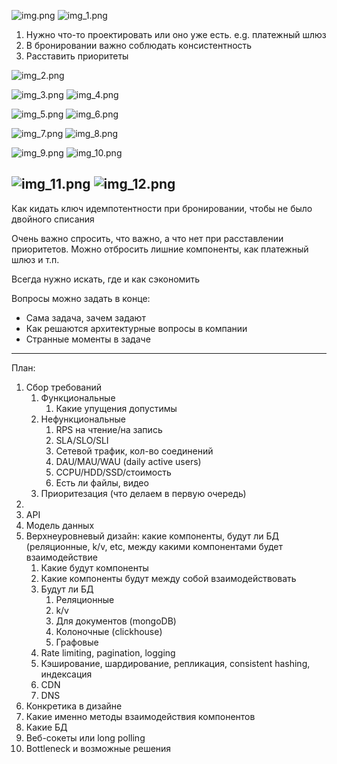 ![img.png](img.png)
![img_1.png](img_1.png)
1. Нужно что-то проектировать или оно уже есть. e.g. платежный шлюз
3. В бронировании важно соблюдать консистентность
4. Расставить приоритеты

![img_2.png](img_2.png)

![img_3.png](img_3.png)
![img_4.png](img_4.png)


![img_5.png](img_5.png)
![img_6.png](img_6.png)

![img_7.png](img_7.png)
![img_8.png](img_8.png)

![img_9.png](img_9.png)
![img_10.png](img_10.png)

![img_11.png](img_11.png)
![img_12.png](img_12.png)
---
Как кидать ключ идемпотентности при бронировании, чтобы не было двойного списания

Очень важно спросить, что важно, а что нет при расставлении приоритетов.
Можно отбросить лишние компоненты, как платежный шлюз и т.п.

Всегда нужно искать, где и как сэкономить

Вопросы можно задать в конце:
- Сама задача, зачем задают
- Как решаются архитектурные вопросы в компании
- Странные моменты в задаче

---
План:
1. Сбор требований
   1. Функциональные
      1. Какие упущения допустимы
   2. Нефункциональные
      1. RPS на чтение/на запись
      2. SLA/SLO/SLI
      3. Сетевой трафик, кол-во соединений
      4. DAU/MAU/WAU (daily active users)
      5. СCPU/HDD/SSD/стоимость
      6. Есть ли файлы, видео
    3. Приоритезация (что делаем в первую очередь)
2.
3. API
4. Модель данных
5. Верхнеуровневый дизайн: какие компоненты, будут ли БД (реляционные, k/v, etc, между какими компонентами будет взаимодействие
   1. Какие будут компоненты
   2. Какие компоненты будут между собой взаимодействовать
   3. Будут ли БД
      1. Реляционные
      2. k/v
      3. Для документов (mongoDB)
      4. Колоночные (clickhouse)
      5. Графовые
    4. Rate limiting, pagination, logging
    5. Кэширование, шардирование, репликация, consistent hashing, индексация
    6. CDN
    7. DNS
6. Конкретика в дизайне
  1. Какие именно методы взаимодействия компонентов
  2. Какие БД
  3. Веб-сокеты или long polling
7. Bottleneck и возможные решения  
